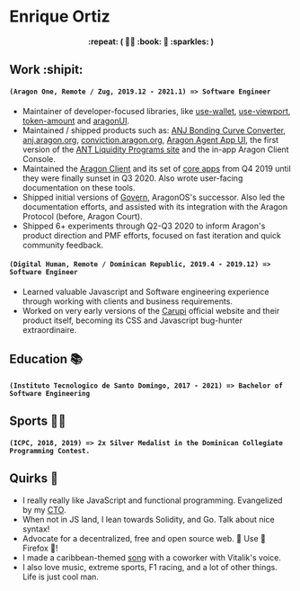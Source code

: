 # Enrique Ortiz

<p align="center"><strong>:repeat: ( 👩‍🎤 :book: 🎸 :sparkles: )</strong></p>

## Work :shipit:

#### `(Aragon One, Remote / Zug, 2019.12 - 2021.1) => Software Engineer`

- Maintainer of developer-focused libraries, like [use-wallet](https://github.com/aragon/use-wallet), [use-viewport](https://github.com/aragon/use-viewport), [token-amount](https://github.com/aragon/token-amount) and [aragonUI](https://github.com/aragon/ui).
- Maintained / shipped products such as: [ANJ Bonding Curve Converter](https://github.com/aragon/convert.aragon.org), [anj.aragon.org](https://github.com/aragon/anj.aragon.org), [conviction.aragon.org](https://github.com/aragon/conviction-funding-pilot), [Aragon Agent App UI](https://github.com/aragon/aragon-apps), the first version of the [ANT Liquidity Programs site](https://github.com/aragon/liquidity.aragon.org/) and the in-app Aragon Client Console.
- Maintained the [Aragon Client](https://github.com/aragon/client) and its set of [core apps](https://github.com/aragon/aragon-apps) from Q4 2019 until they were finally sunset in Q3 2020. Also wrote user-facing documentation on these tools.
- Shipped initial versions of [Govern](https://github.com/aragon/govern), AragonOS's successor. Also led the documentation efforts, and assisted with its integration with the Aragon Protocol (before, Aragon Court).
- Shipped 6+ experiments through Q2-Q3 2020 to inform Aragon's product direction and PMF efforts, focused on fast iteration and quick community feedback.

#### `(Digital Human, Remote / Dominican Republic, 2019.4 - 2019.12) => Software Engineer`

- Learned valuable Javascript and Software engineering experience through working with clients and business requirements.
- Worked on very early versions of the [Carupi](https://www.carupi.com/) official website and their product itself, becoming its CSS and Javascript bug-hunter extraordinaire.

## Education :books:

#### `(Instituto Tecnologico de Santo Domingo, 2017 - 2021) => Bachelor of Software Engineering`

## Sports 🏃‍♀️

#### `(ICPC, 2018, 2019) => 2x Silver Medalist in the Dominican Collegiate Programming Contest.`

## Quirks :crystal_ball:

- I really really like JavaScript and functional programming. Evangelized by my [CTO](https://github.com/sohkai).
- When not in JS land, I lean towards Solidity, and Go. Talk about nice syntax!
- Advocate for a decentralized, free and open source web. 👏 Use 👏 Firefox 👏!
- I made a caribbean-themed [song](https://www.dropbox.com/s/m8ak2tqpit81c2f/vitalicaribbean.wav?dl=0) with a coworker with Vitalik's voice.
- I also love music, extreme sports, F1 racing, and a lot of other things. Life is just cool man.

